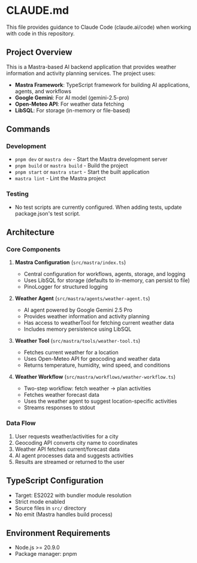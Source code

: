 # CLAUDE.md

This file provides guidance to Claude Code (claude.ai/code) when working with code in this repository.

## Project Overview

This is a Mastra-based AI backend application that provides weather information and activity planning services. The project uses:
- **Mastra Framework**: TypeScript framework for building AI applications, agents, and workflows
- **Google Gemini**: For AI model (gemini-2.5-pro)
- **Open-Meteo API**: For weather data fetching
- **LibSQL**: For storage (in-memory or file-based)

## Commands

### Development
- `pnpm dev` or `mastra dev` - Start the Mastra development server
- `pnpm build` or `mastra build` - Build the project
- `pnpm start` or `mastra start` - Start the built application
- `mastra lint` - Lint the Mastra project

### Testing
- No test scripts are currently configured. When adding tests, update package.json's test script.

## Architecture

### Core Components

1. **Mastra Configuration** (`src/mastra/index.ts`)
   - Central configuration for workflows, agents, storage, and logging
   - Uses LibSQL for storage (defaults to in-memory, can persist to file)
   - PinoLogger for structured logging

2. **Weather Agent** (`src/mastra/agents/weather-agent.ts`)
   - AI agent powered by Google Gemini 2.5 Pro
   - Provides weather information and activity planning
   - Has access to weatherTool for fetching current weather data
   - Includes memory persistence using LibSQL

3. **Weather Tool** (`src/mastra/tools/weather-tool.ts`)
   - Fetches current weather for a location
   - Uses Open-Meteo API for geocoding and weather data
   - Returns temperature, humidity, wind speed, and conditions

4. **Weather Workflow** (`src/mastra/workflows/weather-workflow.ts`)
   - Two-step workflow: fetch weather → plan activities
   - Fetches weather forecast data
   - Uses the weather agent to suggest location-specific activities
   - Streams responses to stdout

### Data Flow
1. User requests weather/activities for a city
2. Geocoding API converts city name to coordinates
3. Weather API fetches current/forecast data
4. AI agent processes data and suggests activities
5. Results are streamed or returned to the user

## TypeScript Configuration
- Target: ES2022 with bundler module resolution
- Strict mode enabled
- Source files in `src/` directory
- No emit (Mastra handles build process)

## Environment Requirements
- Node.js >= 20.9.0
- Package manager: pnpm